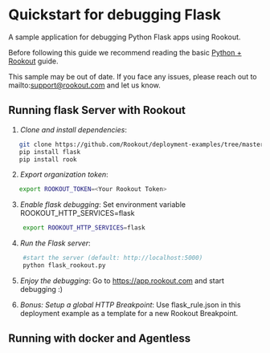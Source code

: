 # Quickstart for debugging Flask

A sample application for debugging Python Flask apps using Rookout.

Before following this guide we recommend reading the basic [Python + Rookout](https://docs.rookout.com/docs/rooks-setup.html) guide.

This sample may be out of date. If you face any issues, please reach out to mailto:support@rookout.com and let us know.

## Running flask Server with Rookout

1. *Clone and install dependencies*:
 ```bash
    git clone https://github.com/Rookout/deployment-examples/tree/master/python-flask
    pip install flask
    pip install rook
```
2. *Export organization token*:
 ```bash
 	export ROOKOUT_TOKEN=<Your Rookout Token>
```

3. *Enable flask debugging*:
	Set environment variable ROOKOUT_HTTP_SERVICES=flask
```bash
	export ROOKOUT_HTTP_SERVICES=flask
```

4. *Run the Flask server*:
```bash
    #start the server (default: http://localhost:5000)
    python flask_rookout.py
```

5. *Enjoy the debugging*:
	Go to https://app.rookout.com and start debugging :)

6. *Bonus: Setup a global HTTP Breakpoint*:
	Use flask_rule.json in this deployment example as a template for a new Rookout Breakpoint.

## Running with docker and Agentless

[Python + Rookout]: https://docs.rookout.com/docs/rooks-setup.html


